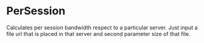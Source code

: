 # PerSession
Calculates per session bandwidth respect to a particular server. Just input a file url that is placed in that server and 
second parameter size of that file.
